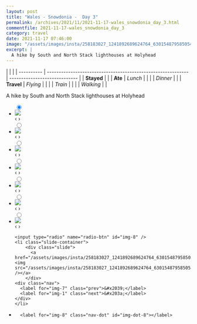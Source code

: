 ```yaml
---
layout: post
title: "Wales - Snowdonia -  Day 3"
permalink: /archives/2021/11/2021-11-17-wales_snowdonia_day_3.html
commentfile: 2021-11-17-wales_snowdonia_day_3
category: travel
date: 2021-11-17 07:46:00
image: "/assets/images/insta/258183027_1241892689624764_6301548795850541743_n_17874862139605963.jpg"
excerpt: |
  A hike by South and North Stack lighthouses at Holyhead
---
```


|            |                                                              |
| ---------- | ------------------------------------------------------------ | ----------------------------- |
| **Stayed** |  |
| **Ate**    | _Lunch_                                                      |          |
|            | _Dinner_                                                     |          |
| **Travel** | _Flying_                                                     |          |
|            | _Train_                                                      |          |
|            | _Walking_                                                    |          |


A hike by South and North Stack lighthouses at Holyhead


<ul class="slides">
    <input type="radio" name="radio-btn" id="img-1" checked="checked" />
    <li class="slide-container">
        <div class="slide">
          <a href="/assets/images/insta/257991727_4718162321568235_5049334803301230091_n_18264141955004863.jpg"><img src="/assets/images/insta/257991727_4718162321568235_5049334803301230091_n_18264141955004863.jpg" /></a>
        </div>
    <div class="nav">
      <label for="img-8" class="prev">&#x2039;</label>
      <label for="img-2" class="next">&#x203a;</label>
    </div>
    </li>
        <input type="radio" name="radio-btn" id="img-2"  />
    <li class="slide-container">
        <div class="slide">
          <a href="/assets/images/insta/257619575_970415916844783_3875181884613695253_n_17917496375078926.jpg"><img src="/assets/images/insta/257619575_970415916844783_3875181884613695253_n_17917496375078926.jpg" /></a>
        </div>
    <div class="nav">
      <label for="img-1" class="prev">&#x2039;</label>
      <label for="img-3" class="next">&#x203a;</label>
    </div>
    </li>
        <input type="radio" name="radio-btn" id="img-3"  />
    <li class="slide-container">
        <div class="slide">
          <a href="/assets/images/insta/257333358_435555764951099_7215107019987998421_n_17852854433643549.jpg"><img src="/assets/images/insta/257333358_435555764951099_7215107019987998421_n_17852854433643549.jpg" /></a>
        </div>
    <div class="nav">
      <label for="img-2" class="prev">&#x2039;</label>
      <label for="img-4" class="next">&#x203a;</label>
    </div>
    </li>
        <input type="radio" name="radio-btn" id="img-4"  />
    <li class="slide-container">
        <div class="slide">
          <a href="/assets/images/insta/257591793_456351082731123_4800538304309205634_n_18137407987219015.jpg"><img src="/assets/images/insta/257591793_456351082731123_4800538304309205634_n_18137407987219015.jpg" /></a>
        </div>
    <div class="nav">
      <label for="img-3" class="prev">&#x2039;</label>
      <label for="img-5" class="next">&#x203a;</label>
    </div>
    </li>
        <input type="radio" name="radio-btn" id="img-5"  />
    <li class="slide-container">
        <div class="slide">
          <a href="/assets/images/insta/257588869_484710762842400_4969146403630238233_n_17922918445971882.jpg"><img src="/assets/images/insta/257588869_484710762842400_4969146403630238233_n_17922918445971882.jpg" /></a>
        </div>
    <div class="nav">
      <label for="img-4" class="prev">&#x2039;</label>
      <label for="img-6" class="next">&#x203a;</label>
    </div>
    </li>
        <input type="radio" name="radio-btn" id="img-6"  />
    <li class="slide-container">
        <div class="slide">
          <a href="/assets/images/insta/257862207_421958486219379_4820892832993851009_n_17911443383181639.jpg"><img src="/assets/images/insta/257862207_421958486219379_4820892832993851009_n_17911443383181639.jpg" /></a>
        </div>
    <div class="nav">
      <label for="img-5" class="prev">&#x2039;</label>
      <label for="img-7" class="next">&#x203a;</label>
    </div>
    </li>
        <input type="radio" name="radio-btn" id="img-7"  />
    <li class="slide-container">
        <div class="slide">
          <a href="/assets/images/insta/258086850_3120394788282527_4077864684615163525_n_17929668403859242.jpg"><img src="/assets/images/insta/258086850_3120394788282527_4077864684615163525_n_17929668403859242.jpg" /></a>
        </div>
    <div class="nav">
      <label for="img-6" class="prev">&#x2039;</label>
      <label for="img-8" class="next">&#x203a;</label>
    </div>
    </li>
    
    <input type="radio" name="radio-btn" id="img-8" />
    <li class="slide-container">
        <div class="slide">
          <a href="/assets/images/insta/258183027_1241892689624764_6301548795850541743_n_17874862139605963.jpg"><img src="/assets/images/insta/258183027_1241892689624764_6301548795850541743_n_17874862139605963.jpg" /></a>
        </div>
    <div class="nav">
      <label for="img-7" class="prev">&#x2039;</label>
      <label for="img-1" class="next">&#x203a;</label>
    </div>
    </li>
			
<li class="nav-dots">
      <label for="img-1" class="nav-dot" id="img-dot-1"></label>
      <label for="img-2" class="nav-dot" id="img-dot-2"></label>
      <label for="img-3" class="nav-dot" id="img-dot-3"></label>
      <label for="img-4" class="nav-dot" id="img-dot-4"></label>
      <label for="img-5" class="nav-dot" id="img-dot-5"></label>
      <label for="img-6" class="nav-dot" id="img-dot-6"></label>
      <label for="img-7" class="nav-dot" id="img-dot-7"></label>

      <label for="img-8" class="nav-dot" id="img-dot-8"></label>

</li>
</ul>        
             

		